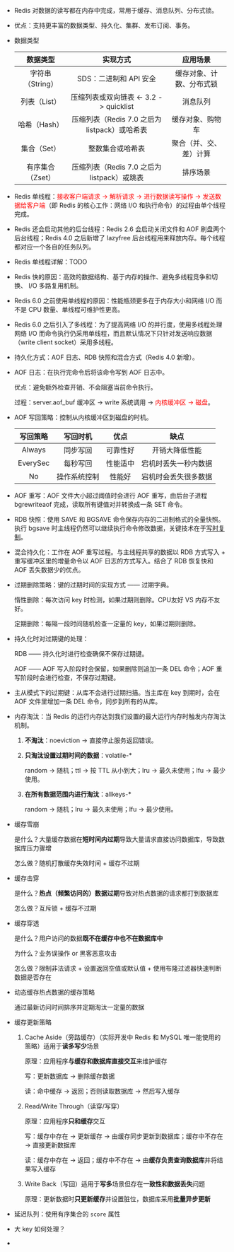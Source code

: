 - Redis 对数据的读写都在内存中完成，常用于缓存、消息队列、分布式锁。

- 优点：支持更丰富的数据类型、持久化、集群、发布订阅、事务。

- 数据类型

  |     数据类型     |                   实现方式                   |         应用场景         |
  | :--------------: | :------------------------------------------: | :----------------------: |
  | 字符串（String） |            SDS：二进制和 API 安全            | 缓存对象、计数、分布式锁 |
  |   列表（List）   |    压缩列表或双向链表 <- 3.2 -> quicklist    |         消息队列         |
  |   哈希（Hash）   | 压缩列表（Redis 7.0 之后为listpack）或哈希表 |     缓存对象、购物车     |
  |   集合（Set）    |               整数集合或哈希表               |  聚合（并、交、差）计算  |
  | 有序集合（Zset） |  压缩列表（Redis 7.0 之后为listpack）或跳表  |         排序场景         |

- Redis 单线程：<font color=red>接收客户端请求 -> 解析请求 -> 进行数据读写操作 -> 发送数据给客户端</font>（即 Redis 的核心工作：网络 I/O 和执行命令）的过程由单个线程完成。

- Redis 还会启动其他的后台线程：Redis 2.6 会启动关闭文件和 AOF 刷盘两个后台线程；Redis 4.0 之后新增了 lazyfree 后台线程用来释放内存。每个线程都对应一个各自的任务队列。

- Redis 单线程详解：TODO

- Redis 快的原因：高效的数据结构、基于内存的操作、避免多线程竞争和切换、 I/O 多路复用机制。

- Redis 6.0 之前使用单线程的原因：性能瓶颈更多在于内存大小和网络 I/O 而不是 CPU 数量、单线程可维护性更高。

- Redis 6.0 之后引入了多线程：为了提高网络 I/O 的并行度，使用多线程处理网络 I/O 而命令执行仍采用单线程，而且默认情况下只针对发送响应数据（write client socket）采用多线程。

- 持久化方式：AOF 日志、RDB 快照和混合方式（Redis 4.0 新增）。

- AOF 日志：在执行完命令后将该命令写到 AOF 日志中。

  优点：避免额外检查开销、不会阻塞当前命令执行。

  过程：server.aof_buf 缓冲区 -> write 系统调用 -> <font color=red>内核缓冲区 -> 磁盘</font>。

- AOF 写回策略：控制从内核缓冲区到磁盘的时机。

  | 写回策略 |   写回时机   |   优点   |         缺点         |
  | :------: | :----------: | :------: | :------------------: |
  |  Always  |   同步写回   | 可靠性好 |    开销大降低性能    |
  | EverySec |   每秒写回   | 性能适中 | 宕机时丢失一秒内数据 |
  |    No    | 操作系统控制 |  性能好  | 宕机时会丢失很多数据 |

- AOF 重写：AOF 文件大小超过阈值时会进行 AOF 重写，由后台子进程 bgrewriteaof 完成，读取所有键值对并转换成一条 SET 命令。

- RDB 快照：使用 SAVE 和 BGSAVE 命令保存内存的二进制格式的全量快照。执行 bgsave 时主线程仍然可以继续执行命令修改数据，关键技术在于[写时复制](https://imageslr.com/2020/copy-on-write.html)。

- 混合持久化：工作在 AOF 重写过程。与主线程共享的数据以 RDB 方式写入 + 重写缓冲区里的增量命令以 AOF 日志的方式写入。结合了 RDB 恢复快和 AOF 丢失数据少的优点。

- 过期删除策略：键的过期时间的实现方式 —— 过期字典。

  惰性删除：每次访问 key 时检测，如果过期则删除。CPU友好 VS 内存不友好。

  定期删除：每隔一段时间随机检查一定量的 key，如果过期则删除。

- 持久化时对过期键的处理：

  RDB —— 持久化时进行检查确保不保存过期键。

  AOF —— AOF 写入阶段时会保留，如果删除则追加一条 DEL 命令；AOF 重写阶段时会进行检查，不保存过期键。
  
- 主从模式下的过期键：从库不会进行过期扫描。当主库在 key 到期时，会在 AOF 文件里增加一条 DEL 命令，同步到所有的从库。

- 内存淘汰：当 Redis 的运行内存达到我们设置的最大运行内存时触发内存淘汰机制。

  1. **不淘汰**：noeviction -> 直接停止服务返回错误。

  2. **只淘汰设置过期时间的数据**：volatile-*

     random -> 随机；ttl -> 按 TTL 从小到大；lru -> 最久未使用；lfu -> 最少使用。

  3. **在所有数据范围内进行淘汰**：allkeys-*

     random -> 随机；lru -> 最久未使用；lfu -> 最少使用。
  
- 缓存雪崩

  是什么？大量缓存数据在**短时间内过期**导致大量请求直接访问数据库，导致数据库压力骤增

  怎么做？随机打散缓存失效时间 + 缓存不过期

- 缓存击穿

  是什么？**热点（频繁访问的）数据过期**导致对热点数据的请求都打到数据库

  怎么做？互斥锁 + 缓存不过期

- 缓存穿透

  是什么？用户访问的数据**既不在缓存中也不在数据库中**

  为什么？业务误操作 or 黑客恶意攻击

  怎么做？限制非法请求 + 设置返回空值或默认值 + 使用布隆过滤器快速判断数据是否存在

- 动态缓存热点数据的缓存策略

  通过最新访问时间排序并定期淘汰一定量的数据

- 缓存更新策略

  1. Cache Aside（旁路缓存）（实际开发中 Redis 和 MySQL 唯一能使用的策略）适用于**读多写少**场景

     原理：应用程序**与缓存和数据库直接交互**来维护缓存

     写：更新数据库 -> 删除缓存数据

     读：命中缓存 -> 返回；否则读取数据库 -> 然后写入缓存

  2. Read/Write Through（读穿/写穿）

     原理：应用程序**只和缓存**交互

     写：缓存中存在 -> 更新缓存 -> 由缓存同步更新到数据库；缓存中不存在 -> 直接更新数据库

     读：缓存中存在 -> 返回；缓存中不存在 -> 由**缓存负责查询数据库**并将结果写入缓存

  3. Write Back（写回）适用于**写多**场景但存在**一致性和数据丢失**问题

     原理：更新数据时**只更新缓存**并设置脏位，数据库采用**批量异步更新**
  
- 延迟队列：使用有序集合的 `score` 属性

- 大 key 如何处理？

- 
